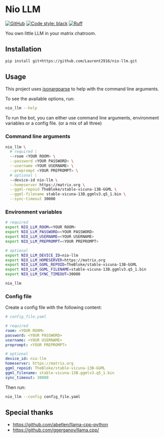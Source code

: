# Nio LLM

[![GitHub](https://img.shields.io/github/license/Laurent2916/nio-llm)](https://github.com/Laurent2916/nio-llm/blob/master/LICENSE)
[![Code style: black](https://img.shields.io/badge/code%20style-black-000000.svg)](https://github.com/psf/black)
[![Ruff](https://img.shields.io/endpoint?url=https://raw.githubusercontent.com/charliermarsh/ruff/main/assets/badge/v1.json)](https://github.com/charliermarsh/ruff)

You own little LLM in your matrix chatroom.

## Installation

```bash
pip install git+https://github.com/Laurent2916/nio-llm.git
```

## Usage

This project uses [jsonargparse](https://github.com/omni-us/jsonargparse/) to help with the command line arguments.

To see the available options, run:

```bash
nio_llm --help
```

To run the bot, you can either use command line arguments, environment variables or a config file. (or a mix of all three)

### Command line arguments

```bash
nio_llm \
  # required \
  --room <YOUR ROOM> \
  --password <YOUR PASSWORD> \
  --username <YOUR USERNAME> \
  --preprompt <YOUR PREPROMPT> \
  # optional \
  --device-id nio-llm \
  --homeserver https://matrix.org \
  --ggml-repoid TheBloke/stable-vicuna-13B-GGML \
  --ggml-filename stable-vicuna-13B.ggmlv3.q5_1.bin \
  --sync-timeout 30000
```

### Environment variables

```bash
# required
export NIO_LLM_ROOM=<YOUR ROOM>
export NIO_LLM_PASSWORD=<YOUR PASSWORD>
export NIO_LLM_USERNAME=<YOUR USERNAME>
export NIO_LLM_PREPROMPT=<YOUR PREPROMPT>

# optional
export NIO_LLM_DEVICE_ID=nio-llm
export NIO_LLM_HOMESERVER=https://matrix.org
export NIO_LLM_GGML_REPOID=TheBloke/stable-vicuna-13B-GGML
export NIO_LLM_GGML_FILENAME=stable-vicuna-13B.ggmlv3.q5_1.bin
export NIO_LLM_SYNC_TIMEOUT=30000

nio_llm
```


### Config file

Create a config file with the following content:

```yaml
# config_file.yaml

# required
room: <YOUR ROOM>
password: <YOUR PASSWORD>
username: <YOUR USERNAME>
preprompt: <YOUR PREPROMPT>

# optional
device_id: nio-llm
homeserver: https://matrix.org
ggml_repoid: TheBloke/stable-vicuna-13B-GGML
ggml_filename: stable-vicuna-13B.ggmlv3.q5_1.bin
sync_timeout: 30000
```

Then run:

```bash
nio_llm --config config_file.yaml
```

## Special thanks

- https://github.com/abetlen/llama-cpp-python
- https://github.com/ggerganov/llama.cpp/
